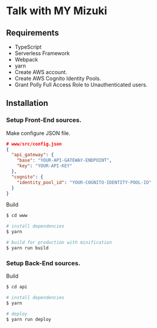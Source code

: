 # Talk with MY Mizuki

## Requirements
- TypeScript
- Serverless Framework
- Webpack
- yarn
- Create AWS account.
- Create AWS Cognito Identity Pools.
- Grant Polly Full Access Role to Unauthenticated users.


## Installation

### Setup Front-End sources.

Make configure JSON file.

```json
# www/src/config.json
{
  "api_gateway": {
    "base": "YOUR-API-GATEWAY-ENDPOINT",
    "key": "YOUR-API-KEY"
  },
  "cognito": {
    "identity_pool_id": "YOUR-COGNITO-IDENTITY-POOL-ID"
  }
}
```

Build

``` bash
$ cd www

# install dependencies
$ yarn

# build for production with minification
$ yarn run build
```

### Setup Back-End sources.

Build

```bash
$ cd api

# install dependencies
$ yarn

# deploy
$ yarn run deploy
```
